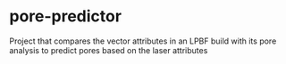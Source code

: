 # pore-predictor
Project that compares the vector attributes in an LPBF build with its pore analysis to predict pores based on the laser attributes
